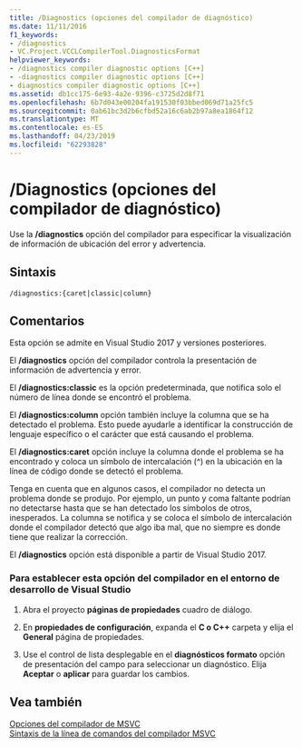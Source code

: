 ```yaml
---
title: /Diagnostics (opciones del compilador de diagnóstico)
ms.date: 11/11/2016
f1_keywords:
- /diagnostics
- VC.Project.VCCLCompilerTool.DiagnosticsFormat
helpviewer_keywords:
- /diagnostics compiler diagnostic options [C++]
- -diagnostics compiler diagnostic options [C++]
- diagnostics compiler diagnostic options [C++]
ms.assetid: db1cc175-6e93-4a2e-9396-c3725d2d8f71
ms.openlocfilehash: 6b7d043e00204fa191530f03bbed069d71a25fc5
ms.sourcegitcommit: 0ab61bc3d2b6cfbd52a16c6ab2b97a8ea1864f12
ms.translationtype: MT
ms.contentlocale: es-ES
ms.lasthandoff: 04/23/2019
ms.locfileid: "62293828"
---
```

# <a name="diagnostics-compiler-diagnostic-options"></a>/Diagnostics (opciones del compilador de diagnóstico)

Use la **/diagnostics** opción del compilador para especificar la visualización de información de ubicación del error y advertencia.

## <a name="syntax"></a>Sintaxis

```
/diagnostics:{caret|classic|column}
```

## <a name="remarks"></a>Comentarios

Esta opción se admite en Visual Studio 2017 y versiones posteriores.

El **/diagnostics** opción del compilador controla la presentación de información de advertencia y error.

El **/diagnostics:classic** es la opción predeterminada, que notifica solo el número de línea donde se encontró el problema.

El **/diagnostics:column** opción también incluye la columna que se ha detectado el problema. Esto puede ayudarle a identificar la construcción de lenguaje específico o el carácter que está causando el problema.

El **/diagnostics:caret** opción incluye la columna donde el problema se ha encontrado y coloca un símbolo de intercalación (^) en la ubicación en la línea de código donde se detectó el problema.

Tenga en cuenta que en algunos casos, el compilador no detecta un problema donde se produjo. Por ejemplo, un punto y coma faltante podrían no detectarse hasta que se han detectado los símbolos de otros, inesperados. La columna se notifica y se coloca el símbolo de intercalación donde el compilador detectó que algo iba mal, que no siempre es donde tiene que realizar la corrección.

El **/diagnostics** opción está disponible a partir de Visual Studio 2017.

### <a name="to-set-this-compiler-option-in-the-visual-studio-development-environment"></a>Para establecer esta opción del compilador en el entorno de desarrollo de Visual Studio

1. Abra el proyecto **páginas de propiedades** cuadro de diálogo.

1. En **propiedades de configuración**, expanda el **C o C++** carpeta y elija el **General** página de propiedades.

1. Use el control de lista desplegable en el **diagnósticos formato** opción de presentación del campo para seleccionar un diagnóstico. Elija **Aceptar** o **aplicar** para guardar los cambios.

## <a name="see-also"></a>Vea también

[Opciones del compilador de MSVC](compiler-options.md)<br/>
[Sintaxis de la línea de comandos del compilador MSVC](compiler-command-line-syntax.md)
